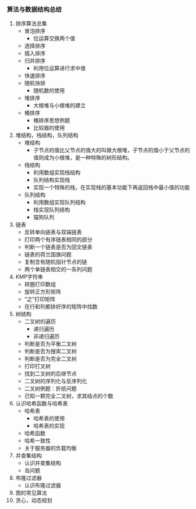 ### 算法与数据结构总结

1. 排序算法总集
   - 冒泡排序
     - 位运算交换两个值
   - 选择排序
   - 插入排序
   - 归并排序
     - 利用位运算进行求中值
   - 快速排序
   - 随机快排
     - 随机数的使用
   - 堆排序
     - 大根堆与小根堆的建立
   - 桶排序
     - 桶排序思想例题
     - 比较器的使用
2. 堆结构，栈结构，队列结构
   - 堆结构
     - 子节点的值比父节点的值大的叫做大根堆，子节点的值小于父节点的值则成为小根堆，是一种特殊的树形结构。
   - 栈结构
     - 利用数组实现栈结构
     - 队列结构实现栈
     - 实现一个特殊的栈，在实现栈的基本功能下再返回栈中最小值的功能
   - 队列结构
     - 利用数组实现队列结构
     - 栈实现队列结构
     - 猫狗队列
3. 链表
   - 反转单向链表与双端链表
   - 打印两个有序链表相同的部分
   - 判断一个链表是否为回文链表
   - 链表的荷兰国旗问题
   - 复制含有随机指针节点的链
   - 两个单链表相交的一系列问题
4. KMP字符串
   - 转圈打印数组
   - 旋转正方形矩阵
   - “之”打印矩阵
   - 在行和列都排好序的矩阵中找数
5. 树结构
   - 二叉树的遍历
     - 递归遍历
     - 非递归遍历
   - 判断是否为平衡二叉树
   - 判断是否为搜索二叉树
   - 判断是否为完全二叉树
   - 打印打叉树
   - 找到二叉树的后继节点
   - 二叉树的序列化与反序列化
   - 二叉树例题：折纸问题
   - 已知一颗完全二叉树，求其结点的个数
6. 认识哈希函数与哈希表
   - 哈希表
     - 哈希表的使用
     - 哈希表的实现
   - 哈希函数
   - 哈希一致性
   - 关于服务器的负载均衡
7. 并查集结构
   - 认识并查集结构
   - 岛问题
8. 布隆过滤器
   - 认识布隆过滤器
9. 图的常见算法
10. 贪心，动态规划